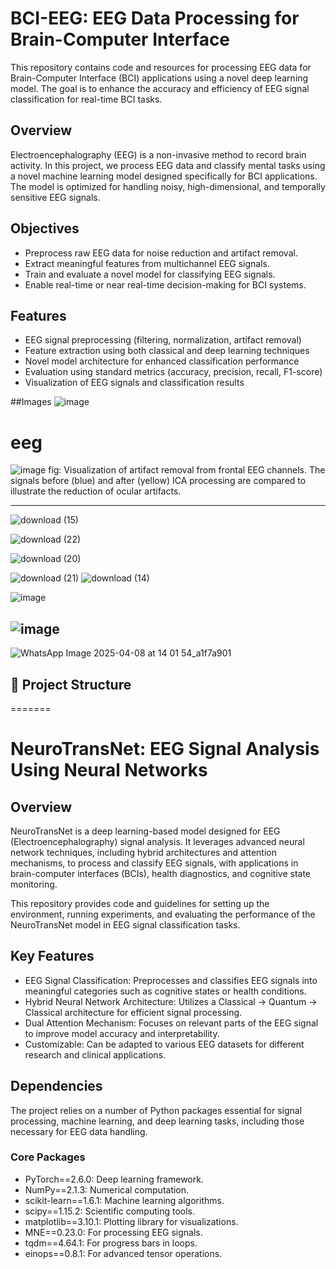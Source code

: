 # BCI-EEG: EEG Data Processing for Brain-Computer Interface

This repository contains code and resources for processing EEG data for Brain-Computer Interface (BCI) applications using a novel deep learning model. The goal is to enhance the accuracy and efficiency of EEG signal classification for real-time BCI tasks.
 
## Overview 

Electroencephalography (EEG) is a non-invasive method to record brain activity. In this project, we process EEG data and classify mental tasks using a novel machine learning model designed specifically for BCI applications. The model is optimized for handling noisy, high-dimensional, and temporally sensitive EEG signals.

## Objectives

- Preprocess raw EEG data for noise reduction and artifact removal.
- Extract meaningful features from multichannel EEG signals.
- Train and evaluate a novel model for classifying EEG signals.
- Enable real-time or near real-time decision-making for BCI systems.

## Features

- EEG signal preprocessing (filtering, normalization, artifact removal)
- Feature extraction using both classical and deep learning techniques
- Novel model architecture for enhanced classification performance
- Evaluation using standard metrics (accuracy, precision, recall, F1-score)
- Visualization of EEG signals and classification results


##Images
![image](https://github.com/user-attachments/assets/24c62527-ee2f-4db6-abc6-b632a0ce21fe)

# eeg

![image](https://github.com/user-attachments/assets/99d8b62b-955c-4d7f-af7a-1d480221d250)
fig: Visualization of artifact removal from frontal EEG channels.
The signals before (blue) and after (yellow) ICA processing are compared
to illustrate the reduction of ocular artifacts.

---

![download (15)](https://github.com/user-attachments/assets/f8d7e24d-2f2c-43c6-8f25-a76630d02f54)

![download (22)](https://github.com/user-attachments/assets/17444056-785f-42e6-9d48-1da5850fbbf8)

![download (20)](https://github.com/user-attachments/assets/2f2d507c-351e-42bf-9efb-f58954acffa2)

![download (21)](https://github.com/user-attachments/assets/ea0f3702-4bc0-4d0d-bc09-dddbd86f2c2d)
![download (14)](https://github.com/user-attachments/assets/8aee9700-7a9b-46ae-b553-77e346bf4e6c)

![image](https://github.com/user-attachments/assets/301f9e3e-0969-40ed-bb6d-2bbf6d03d885)

![image](https://github.com/user-attachments/assets/8257c725-d247-459c-9842-4476ef7bf713)
------------------
![WhatsApp Image 2025-04-08 at 14 01 54_a1f7a901](https://github.com/user-attachments/assets/b24c9895-ce76-466f-b2f4-f3d91b6fb6d2)

## 📁 Project Structure

=======
# NeuroTransNet: EEG Signal Analysis Using Neural Networks

## Overview
NeuroTransNet is a deep learning-based model designed for EEG (Electroencephalography) signal analysis. It leverages advanced neural network techniques, including hybrid architectures and attention mechanisms, to process and classify EEG signals, with applications in brain-computer interfaces (BCIs), health diagnostics, and cognitive state monitoring.

This repository provides code and guidelines for setting up the environment, running experiments, and evaluating the performance of the NeuroTransNet model in EEG signal classification tasks.

## Key Features

- EEG Signal Classification: Preprocesses and classifies EEG signals into meaningful categories such as cognitive states or health conditions.
- Hybrid Neural Network Architecture: Utilizes a Classical -> Quantum -> Classical architecture for efficient signal processing.
- Dual Attention Mechanism: Focuses on relevant parts of the EEG signal to improve model accuracy and interpretability.
- Customizable: Can be adapted to various EEG datasets for different research and clinical applications.

## Dependencies

The project relies on a number of Python packages essential for signal processing, machine learning, and deep learning tasks, including those necessary for EEG data handling.

### Core Packages
- PyTorch==2.6.0: Deep learning framework.
- NumPy==2.1.3: Numerical computation.
- scikit-learn==1.6.1: Machine learning algorithms.
- scipy==1.15.2: Scientific computing tools.
- matplotlib==3.10.1: Plotting library for visualizations.
- MNE==0.23.0: For processing EEG signals.
- tqdm==4.64.1: For progress bars in loops.
- einops==0.8.1: For advanced tensor operations.
